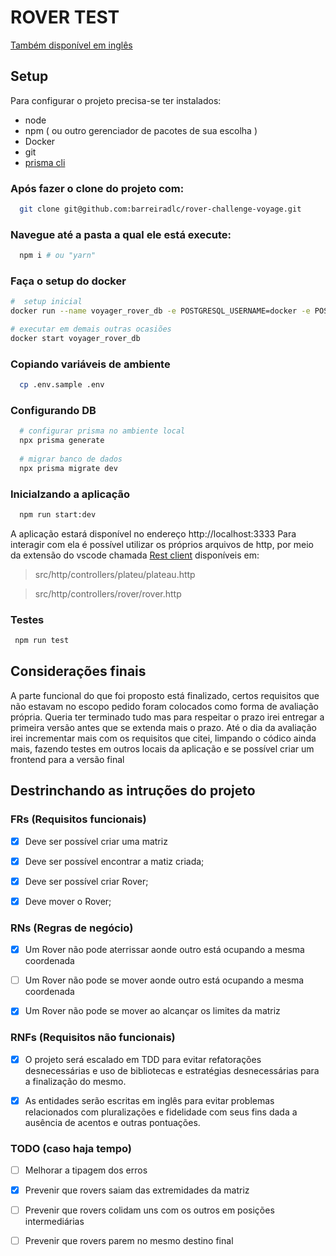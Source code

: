 # ROVER TEST

[Também disponível em inglês](./README-pt-BR.md)

## Setup

Para configurar o projeto precisa-se ter instalados:

- node
- npm ( ou outro gerenciador de pacotes de sua escolha )
- Docker
- git
- [prisma cli](https://www.prisma.io/docs/orm/reference/prisma-cli-reference)

### Após fazer o clone do projeto com:

```sh
  git clone git@github.com:barreiradlc/rover-challenge-voyage.git
```

### Navegue até a pasta a qual ele está execute:

```sh
  npm i # ou "yarn"
```

### Faça o setup do docker

```sh
#  setup inicial
docker run --name voyager_rover_db -e POSTGRESQL_USERNAME=docker -e POSTGRESQL_PASSWORD=docker -e POSTGRESQL_DATABASE=voyager_rover -p 5432:5432 bitnami/postgresql

# executar em demais outras ocasiões
docker start voyager_rover_db
```

### Copiando variáveis de ambiente

```sh
  cp .env.sample .env
```

### Configurando DB

```sh
  # configurar prisma no ambiente local
  npx prisma generate
  
  # migrar banco de dados
  npx prisma migrate dev
```

### Inicialzando a aplicação

```sh
  npm run start:dev
```

A aplicação estará disponível no endereço http://localhost:3333
Para interagir com ela é possível utilizar os próprios arquivos de http, por meio da extensão do vscode chamada [Rest client](https://marketplace.visualstudio.com/items?itemName=humao.rest-client) disponíveis em:

> src/http/controllers/plateu/plateau.http

> src/http/controllers/rover/rover.http


### Testes 

```sh
 npm run test
```

## Considerações finais

A parte funcional do que foi proposto está finalizado, certos requisitos que não estavam no escopo pedido foram colocados como forma de avaliação própria.
Queria ter terminado tudo mas para respeitar o prazo irei entregar a primeira versão antes que se extenda mais o prazo.
Até o dia da avaliação irei incrementar mais com os requisitos que citei, limpando o códico ainda mais, fazendo testes em outros locais da aplicação e se possível criar um frontend para a versão final

## Destrinchando as intruções do projeto

### FRs (Requisitos funcionais)

- [x] Deve ser possível criar uma matriz

- [x] Deve ser possível encontrar a matiz criada;

- [x] Deve ser possível criar Rover;

- [x] Deve mover o Rover;

### RNs (Regras de negócio)

- [x] Um Rover não pode aterrissar aonde outro está ocupando a mesma coordenada

- [ ] Um Rover não pode se mover aonde outro está ocupando a mesma coordenada

- [x] Um Rover não pode se mover ao alcançar os limites da matriz


### RNFs (Requisitos não funcionais)

- [x] O projeto será escalado em TDD para evitar refatorações desnecessárias e uso de bibliotecas e estratégias desnecessárias para a finalização do mesmo.

- [x] As entidades serão escritas em inglês para evitar problemas relacionados com pluralizações e fidelidade com seus fins dada a ausência de acentos e outras pontuações.



### TODO (caso haja tempo)

- [ ] Melhorar a tipagem dos erros

- [x] Prevenir que rovers saiam das extremidades da matriz

- [ ] Prevenir que rovers colidam uns com os outros em posições intermediárias

- [ ] Prevenir que rovers parem no mesmo destino final
